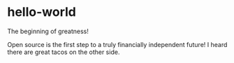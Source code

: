 # hello-world
The beginning of greatness!

Open source is the first step to a truly financially independent future! I heard there are great tacos on the other side.
